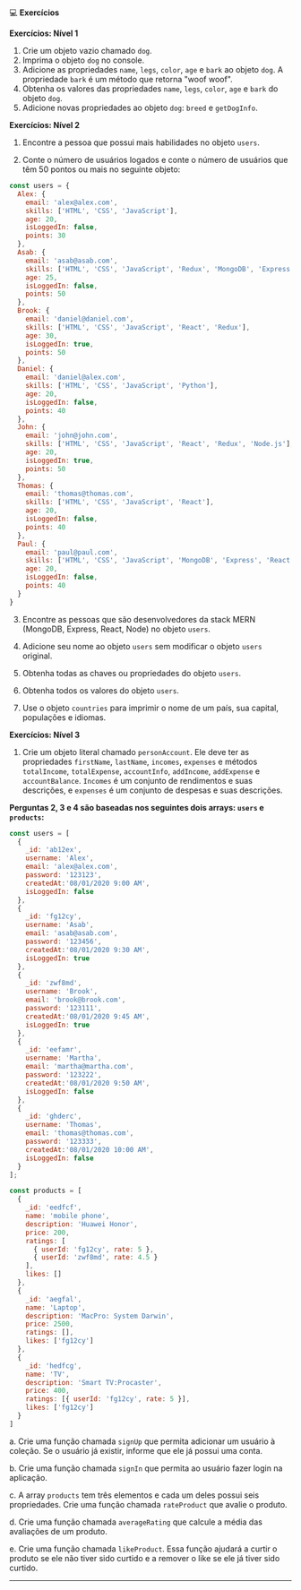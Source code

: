 💻 **Exercícios**

**Exercícios: Nível 1**

1. Crie um objeto vazio chamado `dog`.
2. Imprima o objeto `dog` no console.
3. Adicione as propriedades `name`, `legs`, `color`, `age` e `bark` ao objeto `dog`. A propriedade `bark` é um método que retorna "woof woof".
4. Obtenha os valores das propriedades `name`, `legs`, `color`, `age` e `bark` do objeto `dog`.
5. Adicione novas propriedades ao objeto `dog`: `breed` e `getDogInfo`.

**Exercícios: Nível 2**

1. Encontre a pessoa que possui mais habilidades no objeto `users`.

2. Conte o número de usuários logados e conte o número de usuários que têm 50 pontos ou mais no seguinte objeto:

```javascript
const users = {
  Alex: {
    email: 'alex@alex.com',
    skills: ['HTML', 'CSS', 'JavaScript'],
    age: 20,
    isLoggedIn: false,
    points: 30
  },
  Asab: {
    email: 'asab@asab.com',
    skills: ['HTML', 'CSS', 'JavaScript', 'Redux', 'MongoDB', 'Express', 'React', 'Node'],
    age: 25,
    isLoggedIn: false,
    points: 50
  },
  Brook: {
    email: 'daniel@daniel.com',
    skills: ['HTML', 'CSS', 'JavaScript', 'React', 'Redux'],
    age: 30,
    isLoggedIn: true,
    points: 50
  },
  Daniel: {
    email: 'daniel@alex.com',
    skills: ['HTML', 'CSS', 'JavaScript', 'Python'],
    age: 20,
    isLoggedIn: false,
    points: 40
  },
  John: {
    email: 'john@john.com',
    skills: ['HTML', 'CSS', 'JavaScript', 'React', 'Redux', 'Node.js'],
    age: 20,
    isLoggedIn: true,
    points: 50
  },
  Thomas: {
    email: 'thomas@thomas.com',
    skills: ['HTML', 'CSS', 'JavaScript', 'React'],
    age: 20,
    isLoggedIn: false,
    points: 40
  },
  Paul: {
    email: 'paul@paul.com',
    skills: ['HTML', 'CSS', 'JavaScript', 'MongoDB', 'Express', 'React', 'Node'],
    age: 20,
    isLoggedIn: false,
    points: 40
  }
}
```

3. Encontre as pessoas que são desenvolvedores da stack MERN (MongoDB, Express, React, Node) no objeto `users`.

4. Adicione seu nome ao objeto `users` sem modificar o objeto `users` original.

5. Obtenha todas as chaves ou propriedades do objeto `users`.

6. Obtenha todos os valores do objeto `users`.

7. Use o objeto `countries` para imprimir o nome de um país, sua capital, populações e idiomas.

**Exercícios: Nível 3**

1. Crie um objeto literal chamado `personAccount`. Ele deve ter as propriedades `firstName`, `lastName`, `incomes`, `expenses` e métodos `totalIncome`, `totalExpense`, `accountInfo`, `addIncome`, `addExpense` e `accountBalance`. `Incomes` é um conjunto de rendimentos e suas descrições, e `expenses` é um conjunto de despesas e suas descrições.

**Perguntas 2, 3 e 4 são baseadas nos seguintes dois arrays: `users` e `products`:**

```javascript
const users = [
  {
    _id: 'ab12ex',
    username: 'Alex',
    email: 'alex@alex.com',
    password: '123123',
    createdAt:'08/01/2020 9:00 AM',
    isLoggedIn: false
  },
  {
    _id: 'fg12cy',
    username: 'Asab',
    email: 'asab@asab.com',
    password: '123456',
    createdAt:'08/01/2020 9:30 AM',
    isLoggedIn: true
  },
  {
    _id: 'zwf8md',
    username: 'Brook',
    email: 'brook@brook.com',
    password: '123111',
    createdAt:'08/01/2020 9:45 AM',
    isLoggedIn: true
  },
  {
    _id: 'eefamr',
    username: 'Martha',
    email: 'martha@martha.com',
    password: '123222',
    createdAt:'08/01/2020 9:50 AM',
    isLoggedIn: false
  },
  {
    _id: 'ghderc',
    username: 'Thomas',
    email: 'thomas@thomas.com',
    password: '123333',
    createdAt:'08/01/2020 10:00 AM',
    isLoggedIn: false
  }
];

const products = [
  {
    _id: 'eedfcf',
    name: 'mobile phone',
    description: 'Huawei Honor',
    price: 200,
    ratings: [
      { userId: 'fg12cy', rate: 5 },
      { userId: 'zwf8md', rate: 4.5 }
    ],
    likes: []
  },
  {
    _id: 'aegfal',
    name: 'Laptop',
    description: 'MacPro: System Darwin',
    price: 2500,
    ratings: [],
    likes: ['fg12cy']
  },
  {
    _id: 'hedfcg',
    name: 'TV',
    description: 'Smart TV:Procaster',
    price: 400,
    ratings: [{ userId: 'fg12cy', rate: 5 }],
    likes: ['fg12cy']
  }
]
```

a. Crie uma função chamada `signUp` que permita adicionar um usuário à coleção. Se o usuário já existir, informe que ele já possui uma conta.

b. Crie uma função chamada `signIn` que permita ao usuário fazer login na aplicação.

c. A array `products` tem três elementos e cada um deles possui seis propriedades. Crie uma função chamada `rateProduct` que avalie o produto.

d. Crie uma função chamada `averageRating` que calcule a média das avaliações de um produto.

e. Crie uma função chamada `likeProduct`. Essa função ajudará a curtir o produto se ele não tiver sido curtido e a remover o like se ele já tiver sido curtido.

---